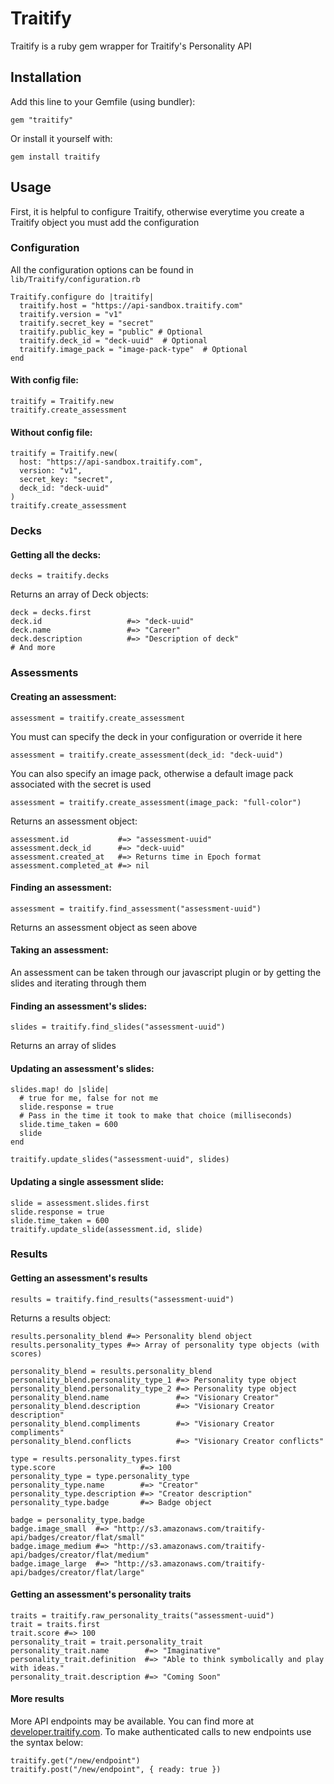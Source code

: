 # Traitify

Traitify is a ruby gem wrapper for Traitify's Personality API

## Installation

Add this line to your Gemfile (using bundler):

    gem "traitify"

Or install it yourself with:

    gem install traitify

## Usage

First, it is helpful to configure Traitify, otherwise everytime you create a Traitify object you must add the configuration

### Configuration

All the configuration options can be found in `lib/Traitify/configuration.rb`

    Traitify.configure do |traitify|
      traitify.host = "https://api-sandbox.traitify.com"
      traitify.version = "v1"
      traitify.secret_key = "secret"
      traitify.public_key = "public" # Optional
      traitify.deck_id = "deck-uuid"  # Optional
      traitify.image_pack = "image-pack-type"  # Optional
    end

#### With config file:

    traitify = Traitify.new
    traitify.create_assessment

#### Without config file:

    traitify = Traitify.new(
      host: "https://api-sandbox.traitify.com",
      version: "v1",
      secret_key: "secret",
      deck_id: "deck-uuid"
    )
    traitify.create_assessment

### Decks

#### Getting all the decks:

    decks = traitify.decks

Returns an array of Deck objects:

    deck = decks.first
    deck.id                   #=> "deck-uuid"
    deck.name                 #=> "Career"
    deck.description          #=> "Description of deck"
    # And more

### Assessments

#### Creating an assessment:

    assessment = traitify.create_assessment

You must can specify the deck in your configuration or override it here

    assessment = traitify.create_assessment(deck_id: "deck-uuid")

You can also specify an image pack, otherwise a default image pack associated with the secret is used

    assessment = traitify.create_assessment(image_pack: "full-color")

Returns an assessment object:

    assessment.id           #=> "assessment-uuid"
    assessment.deck_id      #=> "deck-uuid"
    assessment.created_at   #=> Returns time in Epoch format
    assessment.completed_at #=> nil

#### Finding an assessment:

    assessment = traitify.find_assessment("assessment-uuid")

Returns an assessment object as seen above

#### Taking an assessment:

An assessment can be taken through our javascript plugin or by getting the slides and iterating through them

#### Finding an assessment's slides:

    slides = traitify.find_slides("assessment-uuid")

Returns an array of slides

#### Updating an assessment's slides:

    slides.map! do |slide|
      # true for me, false for not me
      slide.response = true
      # Pass in the time it took to make that choice (milliseconds)
      slide.time_taken = 600
      slide
    end

    traitify.update_slides("assessment-uuid", slides)

#### Updating a single assessment slide:

    slide = assessment.slides.first
    slide.response = true
    slide.time_taken = 600
    traitify.update_slide(assessment.id, slide)

### Results

#### Getting an assessment's results

    results = traitify.find_results("assessment-uuid")

Returns a results object:

    results.personality_blend #=> Personality blend object
    results.personality_types #=> Array of personality type objects (with scores)

    personality_blend = results.personality_blend
    personality_blend.personality_type_1 #=> Personality type object
    personality_blend.personality_type_2 #=> Personality type object
    personality_blend.name               #=> "Visionary Creator"
    personality_blend.description        #=> "Visionary Creator description"
    personality_blend.compliments        #=> "Visionary Creator compliments"
    personality_blend.conflicts          #=> "Visionary Creator conflicts"

    type = results.personality_types.first
    type.score                   #=> 100
    personality_type = type.personality_type
    personality_type.name        #=> "Creator"
    personality_type.description #=> "Creator description"
    personality_type.badge       #=> Badge object

    badge = personality_type.badge
    badge.image_small  #=> "http://s3.amazonaws.com/traitify-api/badges/creator/flat/small"
    badge.image_medium #=> "http://s3.amazonaws.com/traitify-api/badges/creator/flat/medium"
    badge.image_large  #=> "http://s3.amazonaws.com/traitify-api/badges/creator/flat/large"

#### Getting an assessment's personality traits

    traits = traitify.raw_personality_traits("assessment-uuid")
    trait = traits.first
    trait.score #=> 100
    personality_trait = trait.personality_trait
    personality_trait.name        #=> "Imaginative"
    personality_trait.definition  #=> "Able to think symbolically and play with ideas."
    personality_trait.description #=> "Coming Soon"

#### More results

More API endpoints may be available. You can find more at [developer.traitify.com](http://developer.traitify.com/documentation).
To make authenticated calls to new endpoints use the syntax below:

    traitify.get("/new/endpoint")
    traitify.post("/new/endpoint", { ready: true })

